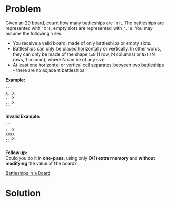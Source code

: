 
# Problem

Given an 2D board, count how many battleships are in it. The battleships are
represented with `'X'`s, empty slots are represented with `'.'`s. You may
assume the following rules:

  * You receive a valid board, made of only battleships or empty slots.
  * Battleships can only be placed horizontally or vertically. In other words, they can only be made of the shape `1xN` (1 row, N columns) or `Nx1` (N rows, 1 column), where N can be of any size.
  * At least one horizontal or vertical cell separates between two battleships - there are no adjacent battleships.

**Example:**  

    ```
    X..X
    ...X
    ...X
    ```

**Invalid Example:**  

    ```
    ...X
    XXXX
    ...X
    ```

**Follow up:**  
Could you do it in **one-pass**, using only **O(1) extra memory** and
**without modifying** the value of the board?



[Battleships in a Board](https://leetcode.com/problems/battleships-in-a-board)

# Solution




